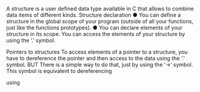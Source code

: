 A structure is a user defined data type available in C that allows to combine data items of different kinds. Structure declaration ● You can define a structure in the global scope of your program (outside of all your functions, just like the functions prototypes). ● You can declare elements of your structure in its scope. You can access the elements of your structure by using the ‘.’ symbol.

Pointers to structures To access elements of a pointer to a structure, you have to dereference the pointer and then access to the data using the ‘.’ symbol. BUT There is a simple way to do that, just by using the ‘->’ symbol. This symbol is equivalent to dereferencing

using
